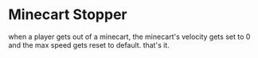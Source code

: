# Minecart Stopper

when a player gets out of a minecart, the minecart's velocity gets set to 0 and the max speed gets reset to default. that's it.
